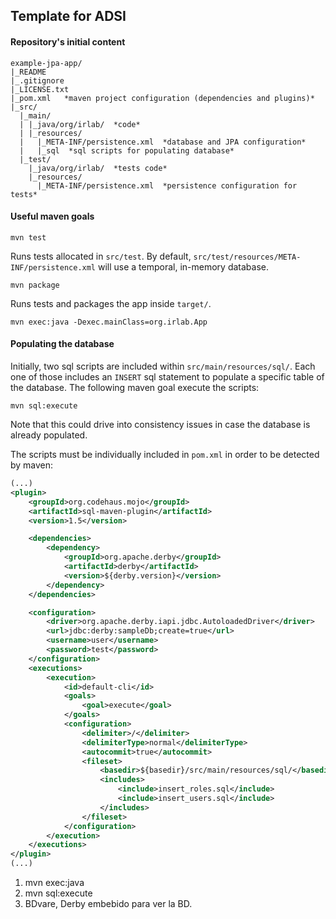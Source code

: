 ## Template for ADSI

#### Repository's initial content

```
example-jpa-app/
|_README
|_.gitignore
|_LICENSE.txt
|_pom.xml   *maven project configuration (dependencies and plugins)*
|_src/
  |_main/
  | |_java/org/irlab/  *code*
  | |_resources/
  |   |_META-INF/persistence.xml  *database and JPA configuration*
  |   |_sql  *sql scripts for populating database*
  |_test/
    |_java/org/irlab/  *tests code*
    |_resources/
      |_META-INF/persistence.xml  *persistence configuration for tests* 
```

#### Useful maven goals

```shell
mvn test
```

Runs tests allocated in ```src/test```. By default, ```src/test/resources/META-INF/persistence.xml``` will use a temporal, in-memory database.

```shell
mvn package
```

Runs tests and packages the app inside ```target/```. 

```shell
mvn exec:java -Dexec.mainClass=org.irlab.App
```

#### Populating the database

Initially, two sql scripts are included within ```src/main/resources/sql/```. Each one of those includes an ```INSERT``` sql statement to populate a specific table of the database.  The following maven goal execute the scripts:

```shell
mvn sql:execute
```

Note that this could drive into consistency issues in case the database is already populated.

The scripts must be individually included in ```pom.xml``` in order to be detected by maven:

```xml
(...)
<plugin>
    <groupId>org.codehaus.mojo</groupId>
    <artifactId>sql-maven-plugin</artifactId>
    <version>1.5</version>

    <dependencies>
        <dependency>
            <groupId>org.apache.derby</groupId>
            <artifactId>derby</artifactId>
            <version>${derby.version}</version>
        </dependency>
    </dependencies>

    <configuration>
        <driver>org.apache.derby.iapi.jdbc.AutoloadedDriver</driver>
        <url>jdbc:derby:sampleDb;create=true</url>
        <username>user</username>
        <password>test</password>
    </configuration>
    <executions>
        <execution>
            <id>default-cli</id>
            <goals>
                <goal>execute</goal>
            </goals>
            <configuration>
                <delimiter>/</delimiter>
                <delimiterType>normal</delimiterType>
                <autocommit>true</autocommit>
                <fileset>
                    <basedir>${basedir}/src/main/resources/sql/</basedir>
                    <includes>
                        <include>insert_roles.sql</include>
                        <include>insert_users.sql</include>
                    </includes>
                </fileset>
            </configuration>
        </execution>
    </executions>        	
</plugin>
(...)
```

1) mvn exec:java
2) mvn sql:execute
3) BDvare, Derby embebido para ver la BD.